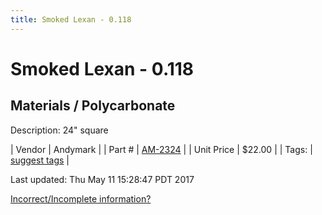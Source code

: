 ```yaml
---
title: Smoked Lexan - 0.118
---
```


# Smoked Lexan - 0.118
## Materials / Polycarbonate
Description: 	24" square 

| Vendor | Andymark | 
| Part # | [AM-2324](http://www.andymark.com/ProductDetails.asp?ProductCode=AM-2324) | 
| Unit Price | $22.00 | 
| Tags: | [suggest tags](https://docs.google.com/forms/d/e/1FAIpQLSeWyY8v3RgOty-MyWmh9U0iivNYN_molChYyS-0U-o-kOAv_g/viewform) | 

Last updated: Thu May 11 15:28:47 PDT 2017

 [Incorrect/Incomplete information?](https://docs.google.com/forms/d/e/1FAIpQLSeWyY8v3RgOty-MyWmh9U0iivNYN_molChYyS-0U-o-kOAv_g/viewform)